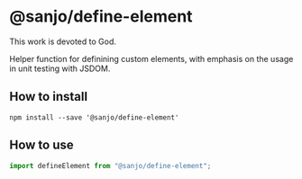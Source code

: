 # @sanjo/define-element

This work is devoted to God.

Helper function for definining custom elements, with emphasis on the usage in unit testing with JSDOM.

## How to install

```
npm install --save '@sanjo/define-element'
```

## How to use

```js
import defineElement from "@sanjo/define-element";
```

